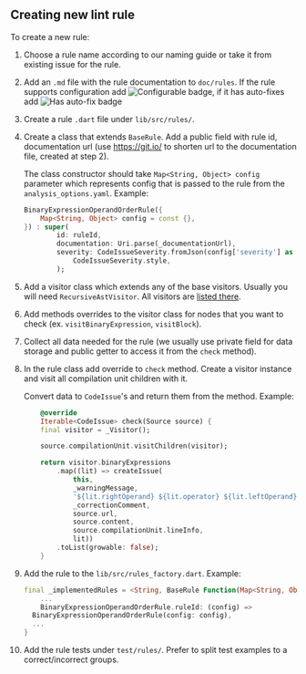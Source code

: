 ## Creating new lint rule

To create a new rule:

1.  Choose a rule name according to our naming guide or take it from existing issue for the rule.
2.  Add an `.md` file with the rule documentation to `doc/rules`. If the rule supports configuration add ![Configurable](https://img.shields.io/badge/-configurable-informational) badge, if it has auto-fixes add ![Has auto-fix](https://img.shields.io/badge/-has%20auto--fix-success) badge
3.  Create a rule `.dart` file under `lib/src/rules/`.
4.  Create a class that extends `BaseRule`. Add a public field with rule id, documentation url (use https://git.io/ to shorten url to the documentation file, created at step 2).

    The class constructor should take `Map<String, Object> config` parameter which represents config that is passed to the rule from the `analysis_options.yaml`. Example:

    ```dart
    BinaryExpressionOperandOrderRule({
        Map<String, Object> config = const {},
    }) : super(
            id: ruleId,
            documentation: Uri.parse(_documentationUrl),
            severity: CodeIssueSeverity.fromJson(config['severity'] as String) ??
                CodeIssueSeverity.style,
            );
    ```

5.  Add a visitor class which extends any of the base visitors. Usually you will need `RecursiveAstVisitor`. All visitors are [listed there](https://github.com/dart-lang/sdk/blob/master/pkg/analyzer/lib/dart/ast/visitor.dart).
6.  Add methods overrides to the visitor class for nodes that you want to check (ex. `visitBinaryExpression`, `visitBlock`).
7.  Collect all data needed for the rule (we usually use private field for data storage and public getter to access it from the `check` method).
8.  In the rule class add override to `check` method. Create a visitor instance and visit all compilation unit children with it.

    Convert data to `CodeIssue`'s and return them from the method. Example:

    ```dart
        @override
        Iterable<CodeIssue> check(Source source) {
        final visitor = _Visitor();

        source.compilationUnit.visitChildren(visitor);

        return visitor.binaryExpressions
            .map((lit) => createIssue(
                this,
                _warningMessage,
                '${lit.rightOperand} ${lit.operator} ${lit.leftOperand}',
                _correctionComment,
                source.url,
                source.content,
                source.compilationUnit.lineInfo,
                lit))
            .toList(growable: false);
        }
    ```

9.  Add the rule to the `lib/src/rules_factory.dart`. Example:
    ```dart
    final _implementedRules = <String, BaseRule Function(Map<String, Object>)>{
        ...
        BinaryExpressionOperandOrderRule.ruleId: (config) =>
      BinaryExpressionOperandOrderRule(config: config),
      ...
    }
    ```
10. Add the rule tests under `test/rules/`. Prefer to split test examples to a correct/incorrect groups.

